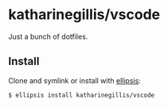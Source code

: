 # katharinegillis/vscode
Just a bunch of dotfiles.

## Install
Clone and symlink or install with [ellipsis][ellipsis]:

```
$ ellipsis install katharinegillis/vscode
```

[ellipsis]: http://ellipsis.sh
